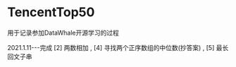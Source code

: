 # TencentTop50  

用于记录参加DataWhale开源学习的过程

2021.1.11---完成 [2] 两数相加 , [4] 寻找两个正序数组的中位数(抄答案) , [5] 最长回文子串

